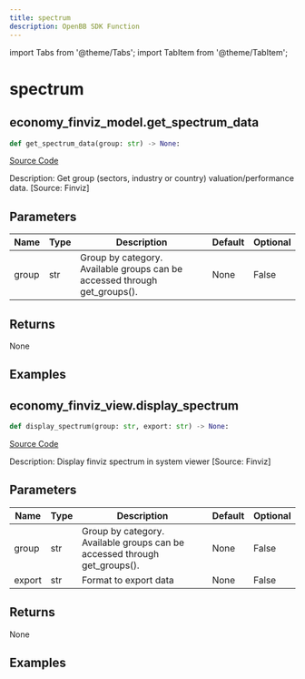 ```yaml
---
title: spectrum
description: OpenBB SDK Function
---
```


import Tabs from '@theme/Tabs';
import TabItem from '@theme/TabItem';

# spectrum

<Tabs>
<TabItem value="model" label="Model" default>

## economy_finviz_model.get_spectrum_data

```python title='openbb_terminal/economy/finviz_model.py'
def get_spectrum_data(group: str) -> None:
```
[Source Code](https://github.com/OpenBB-finance/OpenBBTerminal/tree/main/openbb_terminal/economy/finviz_model.py#L168)

Description: Get group (sectors, industry or country) valuation/performance data. [Source: Finviz]

## Parameters

| Name | Type | Description | Default | Optional |
| ---- | ---- | ----------- | ------- | -------- |
| group | str | Group by category. Available groups can be accessed through get_groups(). | None | False |

## Returns

None

## Examples



</TabItem>
<TabItem value="view" label="View">

## economy_finviz_view.display_spectrum

```python title='openbb_terminal/economy/finviz_view.py'
def display_spectrum(group: str, export: str) -> None:
```
[Source Code](https://github.com/OpenBB-finance/OpenBBTerminal/tree/main/openbb_terminal/economy/finviz_view.py#L112)

Description: Display finviz spectrum in system viewer [Source: Finviz]

## Parameters

| Name | Type | Description | Default | Optional |
| ---- | ---- | ----------- | ------- | -------- |
| group | str | Group by category. Available groups can be accessed through get_groups(). | None | False |
| export | str | Format to export data | None | False |

## Returns

None

## Examples



</TabItem>
</Tabs>